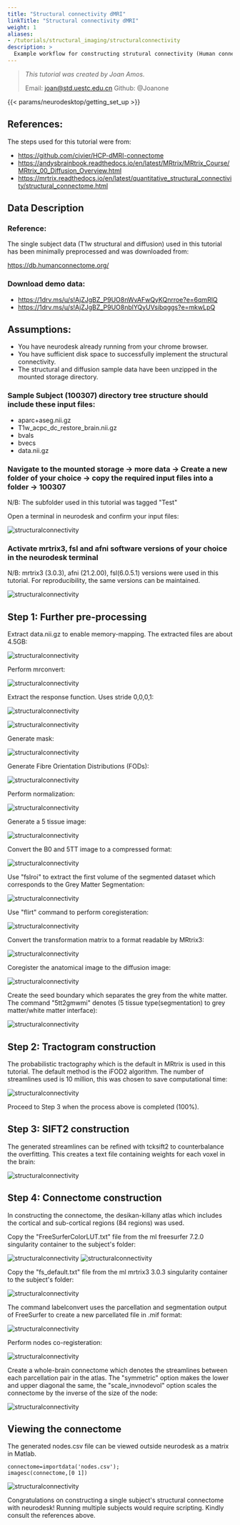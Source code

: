 ```yaml
---
title: "Structural connectivity dMRI"
linkTitle: "Structural connectivity dMRI"
weight: 1
aliases:
- /tutorials/structural_imaging/structuralconnectivity
description: > 
  Example workflow for constructing strutural connectivity (Human connectome project: Single subject)
---
```



> _This tutorial was created by Joan Amos._ 
>
> Email: joan@std.uestc.edu.cn
> Github: @Joanone

<!-- Following line adds a link to getting set up with Neurodesk -->
{{< params/neurodesktop/getting_set_up >}}
<!-- -->

## References: 
The steps used for this tutorial were from:
- https://github.com/civier/HCP-dMRI-connectome
- https://andysbrainbook.readthedocs.io/en/latest/MRtrix/MRtrix_Course/MRtrix_00_Diffusion_Overview.html
- https://mrtrix.readthedocs.io/en/latest/quantitative_structural_connectivity/structural_connectome.html

## Data Description
### Reference: 
The single subject data (T1w structural and diffusion) used in this tutorial has been minimally preprocessed and was downloaded from:

https://db.humanconnectome.org/

### Download demo data:
- https://1drv.ms/u/s!AjZJgBZ_P9UO8nWvAFwQyKQnrroe?e=6qmRlQ 
- https://1drv.ms/u/s!AjZJgBZ_P9UO8nblYQyUVsibqggs?e=mkwLpQ


## Assumptions:
- You have neurodesk already running from your chrome browser.
- You have sufficient disk space to successfully implement the structural connectivity.
- The structural and diffusion sample data have been unzipped in the mounted storage directory.

### Sample Subject (100307) directory tree structure should include these input files:
- aparc+aseg.nii.gz
- T1w_acpc_dc_restore_brain.nii.gz
- bvals
- bvecs
- data.nii.gz


### Navigate to the mounted storage &rarr; more data &rarr; Create a new folder of your choice &rarr; copy the required input files into a folder &rarr; 100307

N/B: The subfolder used in this tutorial was tagged "Test"

Open a terminal in neurodesk and confirm your input files:

![structuralconnectivity](/tutorials/structural_imaging/structuralconnectivity/01_start.png)



###  Activate mrtrix3, fsl and afni software versions of your choice in the neurodesk terminal
N/B: mrtrix3 (3.0.3), afni (21.2.00), fsl(6.0.5.1) versions were used in this tutorial. For reproducibility, the same versions can be maintained.

![structuralconnectivity](/tutorials/structural_imaging/structuralconnectivity/02_activate_softwares.png)



## Step 1: Further pre-processing
Extract data.nii.gz to enable memory-mapping. The extracted files are about 4.5GB:

![structuralconnectivity](/tutorials/structural_imaging/structuralconnectivity/03_preproc.png)

Perform mrconvert:

![structuralconnectivity](/tutorials/structural_imaging/structuralconnectivity/04_preproc.png)

Extract the response function. Uses stride 0,0,0,1:

![structuralconnectivity](/tutorials/structural_imaging/structuralconnectivity/05_preproc.png)

![structuralconnectivity](/tutorials/structural_imaging/structuralconnectivity/06_preproc.png)


Generate mask:

![structuralconnectivity](/tutorials/structural_imaging/structuralconnectivity/07_preproc.png)

Generate Fibre Orientation Distributions (FODs):

![structuralconnectivity](/tutorials/structural_imaging/structuralconnectivity/08_preproc.png)


Perform normalization:

![structuralconnectivity](/tutorials/structural_imaging/structuralconnectivity/09_preproc.png)

Generate a 5 tissue image:

![structuralconnectivity](/tutorials/structural_imaging/structuralconnectivity/10_preproc.png)

Convert the B0 and 5TT image to a compressed format:

![structuralconnectivity](/tutorials/structural_imaging/structuralconnectivity/11_preproc.png)

Use "fslroi" to extract the first volume of the segmented dataset which corresponds to the Grey Matter Segmentation:

![structuralconnectivity](/tutorials/structural_imaging/structuralconnectivity/12_preproc.png)

Use "flirt" command to perform coregisteration:

![structuralconnectivity](/tutorials/structural_imaging/structuralconnectivity/13_preproc.png)


Convert the transformation matrix to a format readable by MRtrix3:

![structuralconnectivity](/tutorials/structural_imaging/structuralconnectivity/14_preproc.png)

Coregister the anatomical image to the diffusion image:

![structuralconnectivity](/tutorials/structural_imaging/structuralconnectivity/15_preproc.png)

Create the seed boundary which separates the grey from the white matter. The command "5tt2gmwmi" denotes (5 tissue type(segmentation) to grey matter/white matter interface):

![structuralconnectivity](/tutorials/structural_imaging/structuralconnectivity/16_preproc.png)

## Step 2: Tractogram construction

The probabilistic tractography which is the default in MRtrix is used in this tutorial. The default method is the iFOD2 algorithm. 
The number of streamlines used is 10 million, this was chosen to save computational time:

![structuralconnectivity](/tutorials/structural_imaging/structuralconnectivity/17_tractogram.png)

Proceed to Step 3 when the process above is completed (100%).

## Step 3: SIFT2 construction
The generated streamlines can be refined with tcksift2 to counterbalance the overfitting. This creates a text file containing weights for each voxel in the brain:

![structuralconnectivity](/tutorials/structural_imaging/structuralconnectivity/18_sift2.png)

## Step 4: Connectome construction
In constructing the connectome, the desikan-killany atlas which includes the cortical and sub-cortical regions (84 regions) was used.

Copy the "FreeSurferColorLUT.txt" file from the ml freesurfer 7.2.0 singularity container to the subject's folder:

![structuralconnectivity](/tutorials/structural_imaging/structuralconnectivity/19_connectome.png)
![structuralconnectivity](/tutorials/structural_imaging/structuralconnectivity/20_connectome.png)

Copy the "fs_default.txt" file from the ml mrtrix3 3.0.3 singularity container to the subject's folder:

![structuralconnectivity](/tutorials/structural_imaging/structuralconnectivity/21_connectome.png)

The command labelconvert uses the parcellation and segmentation output of FreeSurfer to create a new parcellated file in .mif format:

![structuralconnectivity](/tutorials/structural_imaging/structuralconnectivity/22_connectome.png)

Perform nodes co-registeration:

![structuralconnectivity](/tutorials/structural_imaging/structuralconnectivity/23_connectome.png)


Create a whole-brain connectome which denotes the streamlines between each parcellation pair in the atlas. The "symmetric" option  makes the lower and upper diagonal the same, the "scale_invnodevol" option scales the connectome by the inverse of the size of the node:

![structuralconnectivity](/tutorials/structural_imaging/structuralconnectivity/24_connectome.png)

## Viewing the connectome

The generated nodes.csv file can be viewed outside neurodesk as a matrix in Matlab.

```
connectome=importdata('nodes.csv');
imagesc(connectome,[0 1])

```

![structuralconnectivity](/tutorials/structural_imaging/structuralconnectivity/25_connectome.png)


Congratulations on constructing a single subject's structural connectome with neurodesk! Running multiple subjects would require scripting. Kindly consult the references above.